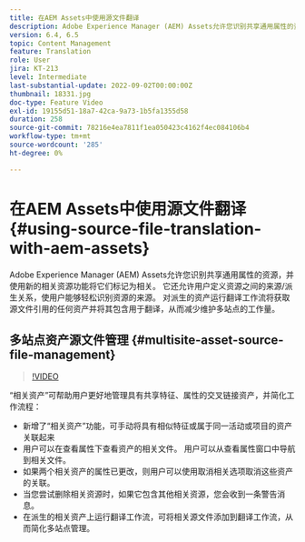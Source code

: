 ```yaml
---
title: 在AEM Assets中使用源文件翻译
description: Adobe Experience Manager (AEM) Assets允许您识别共享通用属性的资源，并使用新的相关资源功能将它们标记为相关。 它还允许用户定义资源之间的来源/派生关系，使用户能够轻松识别资源的来源。 对派生的资产运行翻译工作流将获取源文件引用的任何资产并将其包含用于翻译，从而减少维护多站点的工作量。
version: 6.4, 6.5
topic: Content Management
feature: Translation
role: User
jira: KT-213
level: Intermediate
last-substantial-update: 2022-09-02T00:00:00Z
thumbnail: 18331.jpg
doc-type: Feature Video
exl-id: 19155d51-18a7-42ca-9a73-1b5fa1355d58
duration: 258
source-git-commit: 78216e4ea7811f1ea050423c4162f4ec084106b4
workflow-type: tm+mt
source-wordcount: '285'
ht-degree: 0%

---
```


# 在AEM Assets中使用源文件翻译 {#using-source-file-translation-with-aem-assets}

Adobe Experience Manager (AEM) Assets允许您识别共享通用属性的资源，并使用新的相关资源功能将它们标记为相关。 它还允许用户定义资源之间的来源/派生关系，使用户能够轻松识别资源的来源。 对派生的资产运行翻译工作流将获取源文件引用的任何资产并将其包含用于翻译，从而减少维护多站点的工作量。

## 多站点资产源文件管理 {#multisite-asset-source-file-management}

>[!VIDEO](https://video.tv.adobe.com/v/18331?quality=12&learn=on)

“相关资产”可帮助用户更好地管理具有共享特征、属性的交叉链接资产，并简化工作流程：

* 新增了“相关资产”功能，可手动将具有相似特征或属于同一活动或项目的资产关联起来
* 用户可以在查看属性下查看资产的相关文件。 用户可以从查看属性窗口中导航到相关文件。
* 如果两个相关资产的属性已更改，则用户可以使用取消相关选项取消这些资产的关联。
* 当您尝试删除相关资源时，如果它包含其他相关资源，您会收到一条警告消息。
* 在派生的相关资产上运行翻译工作流，可将相关源文件添加到翻译工作流，从而简化多站点管理。
